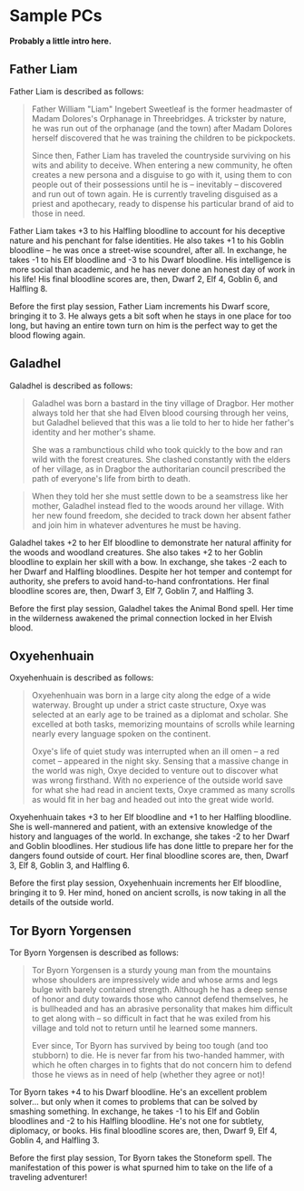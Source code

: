 # Sample PCs

**Probably a little intro here.**

## Father Liam

Father Liam is described as follows:

> Father William "Liam" Ingebert Sweetleaf is the former headmaster of Madam
> Dolores's Orphanage in Threebridges. A trickster by nature, he was run out
> of the orphanage (and the town) after Madam Dolores herself discovered that
> he was training the children to be pickpockets.
>
> Since then, Father Liam has traveled the countryside surviving on his wits
> and ability to deceive. When entering a new community, he often creates a
> new persona and a disguise to go with it, using them to con people out of
> their possessions until he is – inevitably – discovered and run out of town
> again. He is currently traveling disguised as a priest and apothecary, ready to dispense his particular brand of aid to those in need.

Father Liam takes +3 to his Halfling bloodline to account for his deceptive nature and his penchant for false identities. He also takes +1 to his Goblin bloodline – he was once a street-wise scoundrel,
after all. In exchange, he takes -1 to his Elf bloodline and -3 to his Dwarf bloodline. His intelligence is more social than academic, and he has never done an honest day of work in his life! His final bloodline scores are, then, Dwarf 2, Elf 4, Goblin 6, and Halfling 8. 

Before the first play session, Father Liam increments his Dwarf score, bringing it to 3. He always gets a bit soft when he stays in one place for too long, but having an entire town turn on him is the perfect way to get the blood flowing again.

## Galadhel

Galadhel is described as follows:

> Galadhel was born a bastard in the tiny village of Dragbor. Her mother
> always told her that she had Elven blood coursing through her veins, but
> Galadhel believed that this was a lie told to her to hide her father's
> identity and her mother's shame.
>
> She was a rambunctious child who took quickly to the bow and ran wild with
> the forest creatures. She clashed constantly with the elders of her village,
> as in Dragbor the authoritarian council prescribed the path of everyone's
> life from birth to death.

> When they told her she must settle down to be a seamstress like her mother,
Galadhel instead fled to the woods around her village. With her new found freedom, she
decided to track down her absent father and join him in whatever adventures he
must be having. 

Galadhel takes +2 to her Elf bloodline to demonstrate her natural affinity for
the woods and woodland creatures. She also takes +2 to her Goblin bloodline to
explain her skill with a bow. In exchange, she takes -2 each to her Dwarf and Halfling bloodlines. Despite her hot temper and contempt for authority, she prefers to avoid hand-to-hand confrontations. Her final bloodline scores are, then, Dwarf 3, Elf 7, Goblin 7, and Halfling 3. 

Before the first play session, Galadhel takes the Animal Bond spell. Her time in the wilderness awakened the primal connection locked in her Elvish blood. 

## Oxyehenhuain

Oxyehenhuain is described as follows:

> Oxyehenhuain was born in a large city along the edge of a wide waterway.
> Brought up under a strict caste structure, Oxye was selected at an early age
> to be trained as a diplomat and scholar. She excelled at both tasks,
> memorizing mountains of scrolls while learning nearly every language spoken
> on the continent.
>
> Oxye's life of quiet study was interrupted when an ill omen – a red comet –
> appeared in the night sky. Sensing that a massive change in the world was
> nigh, Oxye decided to venture out to discover what was wrong firsthand. With
> no experience of the outside world save for what she had read in ancient
> texts, Oxye crammed as many scrolls as would fit in her bag and headed out
> into the great wide world.

Oxyehenhuain takes +3 to her Elf bloodline and +1 to her Halfling bloodline. She is well-mannered and patient, with an extensive knowledge of the history and languages of the world. In exchange, she takes -2 to her Dwarf and Goblin bloodlines. Her studious life has done little to prepare her for the dangers found outside
of court. Her final bloodline scores are, then, Dwarf 3, Elf 8, Goblin 3, and Halfling 6. 

Before the first play session, Oxyehenhuain increments her Elf bloodline, bringing it to 9. Her mind, honed on ancient scrolls, is now taking in all the details of the outside world. 

## Tor Byorn Yorgensen

Tor Byorn Yorgensen is described as follows:

> Tor Byorn Yorgensen is a sturdy young man from the mountains whose shoulders
> are impressively wide and whose arms and legs bulge with barely contained
> strength. Although he has a deep sense of honor and duty towards those who
> cannot defend themselves, he is bullheaded and has an abrasive personality
> that makes him difficult to get along with – so difficult in fact that he
> was exiled from his village and told not to return until he learned some
> manners.
>
> Ever since, Tor Byorn has survived by being too tough (and too stubborn) to
> die. He is never far from his two-handed hammer, with which he often charges
> in to fights that do not concern him to defend those he views as in need of
> help (whether they agree or not)!

Tor Byorn takes +4 to his Dwarf bloodline. He's an excellent problem solver... but only when it comes to problems that can be solved by smashing something. In exchange, he takes -1 to his Elf and Goblin bloodlines and -2 to his Halfling bloodline. He's not one for subtlety, diplomacy, or books. His final bloodline scores are, then, Dwarf 9, Elf 4, Goblin 4, and Halfling 3. 

Before the first play session, Tor Byorn takes the Stoneform spell. The manifestation of this power is what spurned him to take on the life of a traveling adventurer!
